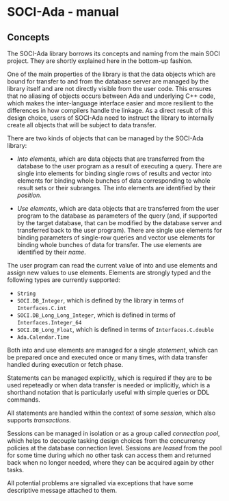 # SOCI-Ada - manual

## Concepts

The SOCI-Ada library borrows its concepts and naming from the main SOCI project. They are shortly explained here in the bottom-up fashion.

One of the main properties of the library is that the data objects which are bound for transfer to and from the database server are managed by the library itself and are not directly visible from the user code. This ensures that no aliasing of objects occurs between Ada and underlying C++ code, which makes the inter-language interface easier and more resilient to the differences in how compilers handle the linkage. As a direct result of this design choice, users of SOCI-Ada need to instruct the library to internally create all objects that will be subject to data transfer.

There are two kinds of objects that can be managed by the SOCI-Ada library:

* *Into elements*, which are data objects that are transferred from the database to the user program as a result of executing a query. There are single into elements for binding single rows of results and vector into elements for binding whole bunches of data corresponding to whole result sets or their subranges. The into elements are identified by their *position*.

* *Use elements*, which are data objects that are transferred from the user program to the database as parameters of the query (and, if supported by the target database, that can be modified by the database server and transferred back to the user program). There are single use elements for binding parameters of single-row queries and vector use elements for binding whole bunches of data for transfer. The use elements are identified by their *name*.


The user program can read the current value of into and use elements and assign new values to use elements. Elements are strongly typed and the following types are currently supported:

* `String`
* `SOCI.DB_Integer`, which is defined by the library in terms of `Interfaces.C.int`
* `SOCI.DB_Long_Long_Integer`, which is defined in terms of `Interfaces.Integer_64`
* `SOCI.DB_Long_Float`, which is defined in terms of `Interfaces.C.double`
* `Ada.Calendar.Time`

Both into and use elements are managed for a single *statement*, which can be prepared once and executed once or many times, with data transfer handled during execution or fetch phase.

Statements can be managed explicitly, which is required if they are to be used repeteadly or when data transfer is needed or implicitly, which is a shorthand notation that is particularly useful with simple queries or DDL commands.

All statements are handled within the context of some *session*, which also supports *transactions*.

Sessions can be managed in isolation or as a group called *connection pool*, which helps to decouple tasking design choices from the concurrency policies at the database connection level. Sessions are *leased* from the pool for some time during which no other task can access them and returned back when no longer needed, where they can be acquired again by other tasks.

All potential problems are signalled via exceptions that have some descriptive message attached to them.